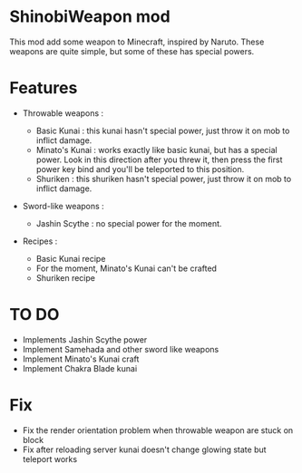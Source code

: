 # ShinobiWeapon mod
This mod add some weapon to Minecraft, inspired by Naruto. These weapons are quite simple, but some of these has special powers.

# Features

- Throwable weapons :
    - Basic Kunai : this kunai hasn't special power, just throw it on mob to inflict damage.
    - Minato's Kunai : works exactly like basic kunai, but has a special power. Look in this direction after you threw it, then press the first power key bind and you'll be teleported to this position.
    - Shuriken : this shuriken hasn't special power, just throw it on mob to inflict damage.

- Sword-like weapons :
	- Jashin Scythe : no special power for the moment.

- Recipes :
    - Basic Kunai recipe
    - For the moment, Minato's Kunai can't be crafted
    - Shuriken recipe

# TO DO

- Implements Jashin Scythe power
- Implement Samehada and other sword like weapons
- Implement Minato's Kunai craft
- Implement Chakra Blade kunai

# Fix

- Fix the render orientation problem when throwable weapon are stuck on block
- Fix after reloading server kunai doesn't change glowing state but teleport works